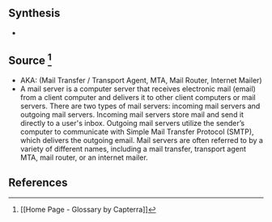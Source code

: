 ## Synthesis
- 
## Source [^1]
- AKA: (Mail Transfer / Transport Agent, MTA, Mail Router, Internet Mailer)
- A mail server is a computer server that receives electronic mail (email) from a client computer and delivers it to other client computers or mail servers. There are two types of mail servers: incoming mail servers and outgoing mail servers. Incoming mail servers store mail and send it directly to a user's inbox. Outgoing mail servers utilize the sender’s computer to communicate with Simple Mail Transfer Protocol (SMTP), which delivers the outgoing email. Mail servers are often referred to by a variety of different names, including a mail transfer, transport agent MTA, mail router, or an internet mailer.
## References

[^1]: [[Home Page - Glossary by Capterra]]